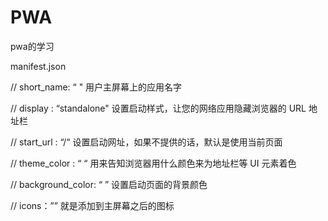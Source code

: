 # PWA
pwa的学习

manifest.json

//   short_name: “ " 用户主屏幕上的应用名字

// display : “standalone" 设置启动样式，让您的网络应用隐藏浏览器的 URL 地址栏

// start_url : “/“ 设置启动网址，如果不提供的话，默认是使用当前页面

// theme_color : “ “ 用来告知浏览器用什么颜色来为地址栏等 UI 元素着色

// background_color: “ ” 设置启动页面的背景颜色

// icons：”” 就是添加到主屏幕之后的图标